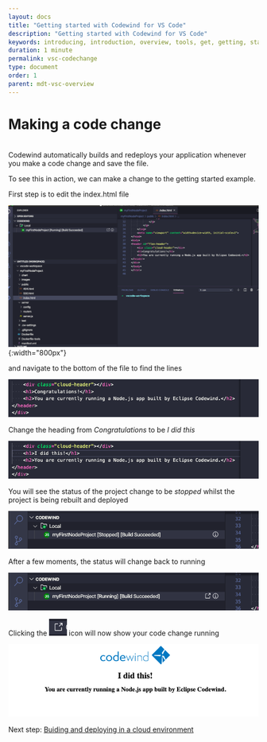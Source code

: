 ```yaml
---
layout: docs
title: "Getting started with Codewind for VS Code"
description: "Getting started with Codewind for VS Code"
keywords: introducing, introduction, overview, tools, get, getting, start, started, install, vscode, visual, studio, code, Codewind for VS Code getting started, VS Code Marketplace, VS Code Extensions view, VS Code workspace,installing Codewind for VS Code
duration: 1 minute
permalink: vsc-codechange
type: document
order: 1
parent: mdt-vsc-overview
---
```

# Making a code change
<br/>
Codewind automatically builds and redeploys your application whenever you make a code change and save the file.

To see this in action, we can make a change to the getting started example.

First step is to edit the index.html file

![](dist/images/vsc-codechange.png){:width="800px"}

and navigate to the bottom of the file to find the lines

![](dist/images/vsc-codeline.png)

Change the heading from *Congratulations* to be *I did this* 

![](dist/images/vsc-ididthis.png)

You will see the status of the project change to be *stopped* whilst the project is being rebuilt and deployed

![](dist/images/vsc-buildstopped.png)

After a few moments, the status will change back to running

![](dist/images/vsc-buildrunning.png)

Clicking the
![](dist/images/launchicon.png)
icon will now show your code change running

![](dist/images/vsc-screenchanged.png)

Next step: [Buiding and deploying in a cloud environment](remoteoverview.html)
